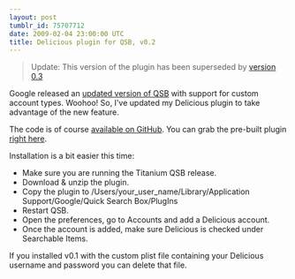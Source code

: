 ```yaml
---
layout: post
tumblr_id: 75707712
date: 2009-02-04 23:00:00 UTC
title: Delicious plugin for QSB, v0.2
---
```


> Update: This version of the plugin has been superseded by [version 0.3](/2009/03/13/qsb-plugins-updated-for-vanadium.html)


Google released an [updated version of
QSB](http://groups.google.com/group/qsb-mac-discuss/browse_thread/thread/8889dbfe98a40ab4)
with support for custom account types. Woohoo! So, I've updated my Delicious
plugin to take advantage of the new feature.

The code is of course [available on
GitHub](http://github.com/nparry/google-quicksearchbox-plugins/tree/delicious_v0.2).
You can grab the pre-built plugin [right
here](http://nparry.com/software/google-quicksearchbox-plugins/delicious/Google-QSB-Delicious-v0.2.zip).

Installation is a bit easier this time:

* Make sure you are running the Titanium QSB release.
* Download & unzip the plugin.
* Copy the plugin to /Users/your_user_name/Library/Application Support/Google/Quick Search Box/PlugIns
* Restart QSB.
* Open the preferences, go to Accounts and add a Delicious account.
* Once the account is added, make sure Delicious is checked under Searchable Items.

If you installed v0.1 with the custom plist file containing your
Delicious username and password you can delete that file.

